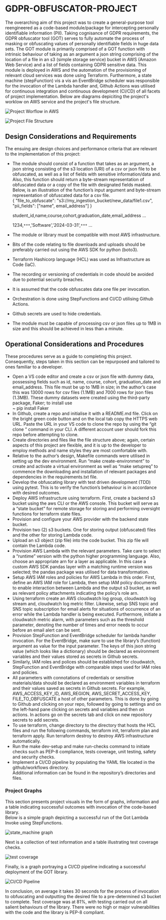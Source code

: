 # GDPR-OBFUSCATOR-PROJECT
The overarching aim of this project was to create a general-purpose tool reengineered as a code-based module/package for intercepting personally identifiable information (PII). Taking cognisance of GDPR requirements, the GDPR obfuscator tool (GOT) serves to fully automate the process of masking or obfuscating values of personally identifiable fields in huge data sets.
The GOT module is primarily comprised of a GOT function with intrinsic behaviour of taking as an argument a json string comprising of the location of a file in an s3 (simple storage service) bucket in AWS (Amazon Web Service) and a list of fields containing GDPR sensitive data. This module is deployed in AWS and the automation of the provisioning of relevant cloud services was done using Terraform. Furthermore, a state machine (stepFunction) vis a vis an EventBridge scheduler was responsible for the invocation of the Lambda handler and, Github Actions was utilised for continuous integration and continuous development (CI/CD) of all facets of project implementation. Below are diagrams depiciting the project's worklow on AWS service and the project's file structure.


![Project Worflow in AWS](aws_gdpr_obfuscator_tool_workflow.png)

![Project File Structure](got_file_structure.png)

## Design Considerations and Requirements
The ensuing are design choices and performance criteria that are relevant to the implementation of this project:

-	The module should consist of a function that takes as an argument, a json string consisting of the s3 location (URI) of a csv or json file to be obfuscated, as well as a list of fields with sensitive information/data and. Also, this function should return a byte-stream representation of obfuscated data or a copy of the file with designated fields masked. Below, is an illustration of the function’s input argument and byte-stream representation of obfuscated data for a csv file.  
{
    "file_to_obfuscate": "s3://my_ingestion_bucket/new_data/file1.csv",  
    "pii_fields": ["name", email_address"]
}

    student_id,name,course,cohort,graduation_date,email_address
...
    
    1234,`***`,'Software','2024-03-31',`***`
...
-	The module or library must be compatible with most AWS infrastructure.
-	Bits of the code relating to file downloads and uploads should be preferably carried out using the AWS SDK for python (boto3).
-	Terraform Hashicorp language (HCL) was used as Infrastructure as Code (IaC).
-	The recording or versioning of credentials in code should be avoided due to potential security breaches.
-	It is assumed that the code obfuscates data one file per invocation.
-	Orchestration is done using StepFunctions and CI/CD utilising Github Actions.
-	Github secrets are used to hide credentials.
-	The module must be capable of processing csv or json files up to 1MB in size and this should be achieved in less than a minute.

## Operational Considerations and Procedures
These procedures serve as a guide to completing this project. Consequently, steps taken in this section can be repurposed and tailored to ones familiar to a developer.
- Open a VS code editor and create a csv or json file with dummy data, possessing fields such as id, name, course, cohort, graduation_date and email_address. This file must be up to 1MB in size; in the author’s case this was 13000 rows for csv files (1.1MB) and 7000 rows for json files (1.3MB). These dummy datasets were created using the third-party package, Faker; to install use  
~ pip install Faker
-	In Github, create a repo and initialise it with a README.md file. Click on the bright green code button and on the local tab copy the HTTPS web URL. Paste the URL in your VS code to clone the repo by using the “git clone <URL>” command in your CLI. A different account user should fork this repo before attempting to clone.
-	Create directories and files like the file structure above; again, certain aspects of this project are flexible, and it is up to the developer to employ methods and name styles they are most comfortable with.
-	Relative to the author’s design, Makefile commands were utilised in setting up the dev environment. Run “make create-environment” to create and activate a virtual environment as well as “make setupreq” to commence the downloading and installation of relevant packages and dependencies in the requirements.txt file.
-	Develop the obfuscating library with test driven development (TDD) using pytest. This is to verify the function’s behaviour is in accordance with desired outcomes.
-	Deploy AWS infrastructure using terraform. First, create a backend s3 bucket using the aws CLI or the AWS console. This bucket will serve as a “state bucket” for remote storage for storing and performing oversight functions for terraform state files.
-	Provision and configure your AWS provider with the backend state bucket.
-	Provision two (2) s3 buckets. One for storing output (obfuscated) files and the other for storing Lambda code.
-	Upload an s3 object (zip file) into the code bucket. This zip file will contain the Lambda code.
-	Provision AWS Lambda with the relevant parameters. Take care to select a “runtime” version with the python higher programming language. Also, choose an appropriate arn for a layer as applicable. In this case a custom AWS SDK pandas layer with a matching runtime version was selected; the pandas package was utilised for data transformation.
-	Setup AWS IAM roles and policies for AWS Lambda in this order. First, define an AWS IAM role for Lambda, then setup IAM policy documents to enable interaction between Lambda and the output s3 bucket, as well as relevant policy attachments indicating the policy’s role arn.
-	Using terraform create an AWS cloudwatch log group, cloudwatch log stream and, cloudwatch log metric filter. Likewise, setup SNS topic and SNS topic subscription for email alerts for situations of occurrence of an error while the Lambda handler is being executed. Furthermore, initiate a cloudwatch metric alarm, with parameters such as the threshold parameter, denoting the number of times and error needs to occur before an email alert can be sent.
-	Provision StepFunction and EventBridge scheduler for lambda handler invocation. For the EventBridge, make sure to use the library’s (function) argument as value for the input parameter. The keys of this json string value (which looks like a dictionary) should be declared as environment variables and their values stored as secrets in Github secrets.
-	Similarly, IAM roles and polices should be established for cloudwatch, StepFunction and EventBridge with comparable steps used for IAM roles and policies.
-	All parameters with connotations of credentials or sensitive materials/data should be declared as environment variables in terraform and their values saved as secrets in Github secrets. For example, AWS_ACCESS_KEY_ID, AWS_REGION, AWS_SECRET_ACCESS_KEY, FILE_TO_OBFUSCATE a host of other parameters. This is done by going to Github and clicking on your repo, followed by going to settings and on the left-hand pane clicking on secrets and variables and then on actions. In actions go on the secrets tab and click on new repository secrets to add secrets.
-	To use terraform, change directory to the directory that hosts the HCL files and run the following commands, terraform init, terraform plan and terraform apply. Run terraform destroy to destroy AWS infrastructure automatically.
-	Run the make dev-setup and make run-checks command to initiate checks such as PEP-8 compliance, tests coverage, unit testing, safety and security checks.
-	Implement a CI/CD pipeline by populating the YAML file located in the github/workflows directory.  
Additional information can be found in the repository’s directories and files.

### Project Graphs
This section presents project visuals in the form of graphs, information and a table indicating successful outcomes with invocation of the code-based library.  
Below is a simple graph depicting a successful run of the Got Lambda Invoke using StepFunctions.

![state_machine graph](step_function_graph.png)

Next is a collection of test information and a table illustrating test coverage checks.

![test coverage](test_cov_info.png)


Finally, is a graph portraying a CI/CD pipeline indicating a successful deployment of the GOT library.

![CI/CD Pipeline](ci_cd_pipeline.png)

In conclusion, on average it takes 30 seconds for the process of invocation to obfuscating and outputting the desired file to a pre-determined s3 bucket to complete. Test coverage was at 81%, with testing carried out on all salient behaviours of the library. There were no high or major vulnerabilities with the code and the library is PEP-8 compliant.